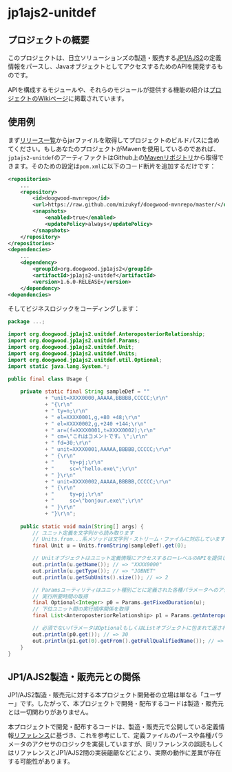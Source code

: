# jp1ajs2-unitdef

## プロジェクトの概要

このプロジェクトは、日立ソリューションズの製造・販売する[JP1/AJS2](http://www.hitachi-solutions.co.jp/jp1/sp/?cid=aws0004461)の定義情報をパースし、JavaオブジェクトとしてアクセスするためのAPIを開発するものです。

APIを構成するモジュールや、それらのモジュールが提供する機能の紹介は[プロジェクトのWikiページ](https://github.com/mizukyf/jp1ajs2.unitdef/wiki)に掲載されています。

## 使用例

まず[リリース一覧](https://github.com/mizukyf/jp1ajs2.unitdef/releases)からjarファイルを取得してプロジェクトのビルドパスに含めてください。もしあなたのプロジェクトがMavenを使用しているのであれば、`jp1ajs2-unitdef`のアーティファクトはGithub上の[Mavenリポジトリ](https://github.com/mizukyf/doogwood-mvnrepo)から取得できます。そのための設定は`pom.xml`に以下のコード断片を追加するだけです：
```xml
<repositories>
	...
	<repository>
		<id>doogwood-mvnrepo</id>
		<url>https://raw.github.com/mizukyf/doogwood-mvnrepo/master/</url>
		<snapshots>
			<enabled>true</enabled>
			<updatePolicy>always</updatePolicy>
		</snapshots>
	</repository>
</repositories>
<dependencies>
	...
	<dependency>
		<groupId>org.doogwood.jp1ajs2</groupId>
		<artifactId>jp1ajs2-unitdef</artifactId>
		<version>1.6.0-RELEASE</version>
	</dependency>
<dependencies>
```

そしてビジネスロジックをコーディングします：
```java
package ...;

import org.doogwood.jp1ajs2.unitdef.AnteroposteriorRelationship;
import org.doogwood.jp1ajs2.unitdef.Params;
import org.doogwood.jp1ajs2.unitdef.Unit;
import org.doogwood.jp1ajs2.unitdef.Units;
import org.doogwood.jp1ajs2.unitdef.util.Optional;
import static java.lang.System.*;

public final class Usage {
	
	private static final String sampleDef = ""
			+ "unit=XXXX0000,AAAAA,BBBBB,CCCCC;\r\n"
			+ "{\r\n"
			+ "	ty=n;\r\n"
			+ "	el=XXXX0001,g,+80 +48;\r\n" 
			+ "	el=XXXX0002,g,+240 +144;\r\n"
			+ "	ar=(f=XXXX0001,t=XXXX0002);\r\n" 
			+ "	cm=\"これはコメントです。\";\r\n"
			+ "	fd=30;\r\n"
			+ "	unit=XXXX0001,AAAAA,BBBBB,CCCCC;\r\n"
			+ "	{\r\n"
			+ "		ty=pj;\r\n"
			+ "		sc=\"hello.exe\";\r\n"
			+ "	}\r\n"
			+ "	unit=XXXX0002,AAAAA,BBBBB,CCCCC;\r\n"
			+ "	{\r\n"
			+ "		ty=pj;\r\n" 
			+ "		sc=\"bonjour.exe\";\r\n"
			+ "	}\r\n"
			+ "}\r\n";
	
	public static void main(String[] args) {
		// ユニット定義を文字列から読み取ります
		// Units.from...系メソッドは文字列・ストリーム・ファイルに対応しています
		final Unit u = Units.fromString(sampleDef).get(0);

		// Unitオブジェクトはユニット定義情報にアクセスするローレベルのAPIを提供します
		out.println(u.getName()); // => "XXXX0000"
		out.println(u.getType()); // => "JOBNET"
		out.println(u.getSubUnits().size()); // => 2

		// Paramsユーティリティはユニット種別ごとに定義された各種パラメータへのアクセスを提供します
		// 実行所要時間の取得
		final Optional<Integer> p0 = Params.getFixedDuration(u);
		// 下位ユニット間の実行順序関係を取得
		final List<AnteroposteriorRelationship> p1 = Params.getAnteroposteriorRelationships(u);

		// 必須でないパラメータはOptionalもしくはListオブジェクトに包まれて返されます
		out.println(p0.get()); // => 30
		out.println(p1.get(0).getFrom().getFullQualifiedName()); // => "/XXXX0000/XXXX0001"
	}
}

```

## JP1/AJS2製造・販売元との関係

JP1/AJS2製造・販売元に対する本プロジェクト開発者の立場は単なる「ユーザー」です。したがって、本プロジェクトで開発・配布するコードは製造・販売元とは一切関わりがありません。

本プロジェクトで開発・配布するコードは、製造・販売元で公開している定義情報[リファレンス](http://www.hitachi.co.jp/Prod/comp/soft1/manual/pc/d3K2543/AJSO0001.HTM)に基づき、これを参考にして、定義ファイルのパースや各種パラメータのアクセサのロジックを実装していますが、同リファレンスの誤読もしくはリファレンスとJP1/AJS2間の実装齟齬などにより、実際の動作に差異が存在する可能性があります。
